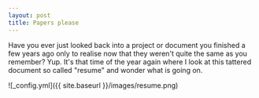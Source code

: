 ```yaml
---
layout: post
title: Papers please
---
```


Have you ever just looked back into a project or document you finished a few years ago only to realise now that they weren't quite the same as you remember? Yup. It's that time of the year 
again where I look at this tattered document so called "resume" and wonder what is going on. 

![_config.yml]({{ site.baseurl }}/images/resume.png)